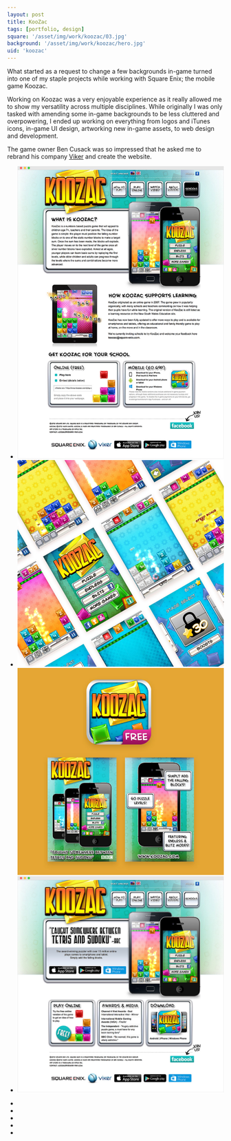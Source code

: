 ```yaml
---
layout: post
title: KooZac
tags: [portfolio, design]
square: '/asset/img/work/koozac/03.jpg'
background: '/asset/img/work/koozac/hero.jpg'
uid: 'koozac'
---
```


<p class="headline">What started as a request to change a few backgrounds in-game turned into one of my staple projects while working with Square Enix; the mobile game Koozac.</p>

<p>Working on Koozac was a very enjoyable experience as it really allowed me to show my versatility across multiple disciplines. While originally I was only tasked with amending some in-game backgrounds to be less cluttered and overpowering, I ended up working on everything from logos and iTunes icons, in-game UI design, artworking new in-game assets, to web design and development.</p>

<p>The game owner Ben Cusack was so impressed that he asked me to rebrand his company <a href="http://www.viker.co.uk" target="_blank">Viker</a> and create the website.</p>


<section class="post-media">
	<ul>
		<li class="curved"><img src="/asset/img/work/koozac/02.jpg"></li>
		<li class="double">
			<img src="/asset/img/work/koozac/03.jpg">
			<img src="/asset/img/work/koozac/04.jpg">
		</li>
		<li class="curved"><img src="/asset/img/work/koozac/01.jpg"></li>
	</ul>	
</section>

<section class="block palette five-colors">
	<ul>
		<li class="color-1"></li>
		<li class="color-2"></li>
		<li class="color-3"></li>
		<li class="color-4"></li>
		<li class="color-5"></li>
	</ul>
</section>
